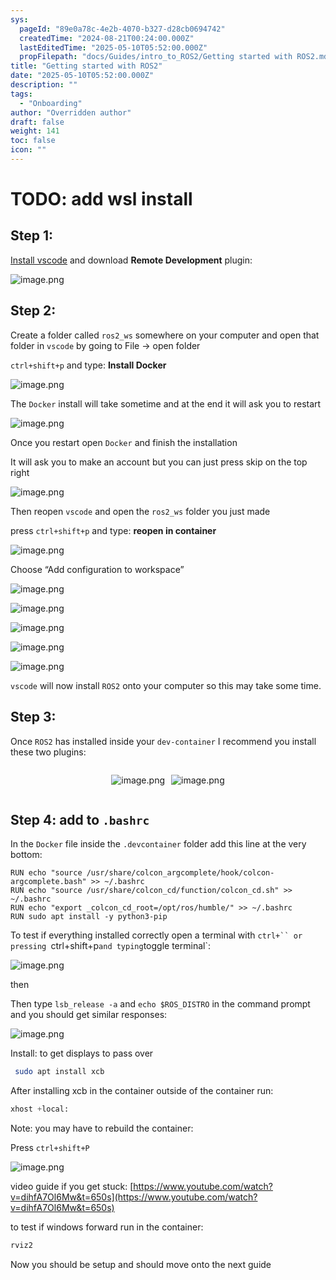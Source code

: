 ```yaml
---
sys:
  pageId: "89e0a78c-4e2b-4070-b327-d28cb0694742"
  createdTime: "2024-08-21T00:24:00.000Z"
  lastEditedTime: "2025-05-10T05:52:00.000Z"
  propFilepath: "docs/Guides/intro_to_ROS2/Getting started with ROS2.md"
title: "Getting started with ROS2"
date: "2025-05-10T05:52:00.000Z"
description: ""
tags:
  - "Onboarding"
author: "Overridden author"
draft: false
weight: 141
toc: false
icon: ""
---
```


# TODO: add wsl install

## Step 1:

[Install vscode](https://code.visualstudio.com/download) and download **Remote Development** plugin:

![image.png](https://prod-files-secure.s3.us-west-2.amazonaws.com/d518164a-d88e-44d1-a4ee-3adb3bd8bce0/efb52993-1881-4a40-b95e-6f020334f022/image.png?X-Amz-Algorithm=AWS4-HMAC-SHA256&X-Amz-Content-Sha256=UNSIGNED-PAYLOAD&X-Amz-Credential=ASIAZI2LB4667GUN2OXJ%2F20250603%2Fus-west-2%2Fs3%2Faws4_request&X-Amz-Date=20250603T051030Z&X-Amz-Expires=3600&X-Amz-Security-Token=IQoJb3JpZ2luX2VjEDUaCXVzLXdlc3QtMiJHMEUCIGkNwDs%2Fx92V%2BvvET3eOFepGp6Y8ijH%2BTe1OwthZjky9AiEAlMKBReLKblAz7phmDJ1ysHOa2UEC0JVAzXOvjYAg7qEqiAQI%2Fv%2F%2F%2F%2F%2F%2F%2F%2F%2F%2FARAAGgw2Mzc0MjMxODM4MDUiDOO1EpLoCJcMMTJNcCrcAxVh9NgnJJcuUDHa9hp4BgDirKXY1fmn7RfTS1gw5gwXB4gK%2BZvR3smDVaKcZFPjF4wN9PuGLkqWqyAYcj4lgXzNWVMWrFyzY%2B2Ivb9BK1mfCmD0K2f%2B%2FYQGofE%2FM%2BRZGePh7cQXQ%2Bppqp%2FgNsEE6KX7GfOpL89FYy3dovCkE0gPUkG9vBWBI0KaHxlV1aNxaIqprsALDGgRPprBAIHSiNtxAXRNuRj4z4Vq%2BvVxGvpB4Ygh%2FzJZcoZda%2B8oQTp%2B1Rg7nLzxIkOt%2B%2BGNZ%2FC1CX%2FnA4nKWXyWUEzgNnlIHtkBGoxjI0V46YWr13jt3WvzBRKyvJr0HRdaaTMZ0bhF0FUcBRGvXKs4JDPIyDYd7%2Bsu4SODfyVNjsvIeZmAFwH9hEM5DIDvCNGWETpfGxx5ABbhEPKWd%2FaX1He9wHXln2ID6d7qwt%2FUV8L5p3KSX5jNDBcEAZZ6OF7RaOdCTZYaEQD7oCTCc7TcB0BnmjV%2B%2FuusQ2ey64JHPahnr5onJkK6Ks1r8TQBysm7ESocTgAeAXkymc%2Fpvxkmvn8UtQKE06GxQJ%2BfnHnOs3x3K8Ocr9y8LKYQt7RSEK5nIT2u3%2FhlUr7TpKtoMlYG98%2BFmW347bjaAUcK0PEl4I5dR60DMJ6C%2BsEGOqUBacwyIwbih4c18oVJPqrFtvQ5yWAvJ0g1XwZ4H7dumSpHpdf0NNLDny0XImYoUguv1SoTyR7tQxCCHQmZ20RQtvy6eO5aKWahxW5WHzivpTCoiQIJKWIgFy5Pe%2FPMimX2W2TX0HWi7dKDe3UOPU%2Bf0xrrURyWHK4IZF%2BI8bnqmpPwCFq5TY9GSzOJRvrwGmxvNGGxAens4i8cEtLLjKuWAa0LvIYC&X-Amz-Signature=3a063dc85c5af7f844ef66bb7ef1425d319b58a7c72af04cd4249b33a7ef10f3&X-Amz-SignedHeaders=host&x-id=GetObject)

## Step 2:

Create a folder called `ros2_ws` somewhere on your computer and open that folder in `vscode` by going to File → open folder 

`ctrl+shift+p` and type: **Install Docker**

![image.png](https://prod-files-secure.s3.us-west-2.amazonaws.com/d518164a-d88e-44d1-a4ee-3adb3bd8bce0/2269dc0e-1cd5-47ff-bceb-c04ad9b2eab0/image.png?X-Amz-Algorithm=AWS4-HMAC-SHA256&X-Amz-Content-Sha256=UNSIGNED-PAYLOAD&X-Amz-Credential=ASIAZI2LB4667GUN2OXJ%2F20250603%2Fus-west-2%2Fs3%2Faws4_request&X-Amz-Date=20250603T051030Z&X-Amz-Expires=3600&X-Amz-Security-Token=IQoJb3JpZ2luX2VjEDUaCXVzLXdlc3QtMiJHMEUCIGkNwDs%2Fx92V%2BvvET3eOFepGp6Y8ijH%2BTe1OwthZjky9AiEAlMKBReLKblAz7phmDJ1ysHOa2UEC0JVAzXOvjYAg7qEqiAQI%2Fv%2F%2F%2F%2F%2F%2F%2F%2F%2F%2FARAAGgw2Mzc0MjMxODM4MDUiDOO1EpLoCJcMMTJNcCrcAxVh9NgnJJcuUDHa9hp4BgDirKXY1fmn7RfTS1gw5gwXB4gK%2BZvR3smDVaKcZFPjF4wN9PuGLkqWqyAYcj4lgXzNWVMWrFyzY%2B2Ivb9BK1mfCmD0K2f%2B%2FYQGofE%2FM%2BRZGePh7cQXQ%2Bppqp%2FgNsEE6KX7GfOpL89FYy3dovCkE0gPUkG9vBWBI0KaHxlV1aNxaIqprsALDGgRPprBAIHSiNtxAXRNuRj4z4Vq%2BvVxGvpB4Ygh%2FzJZcoZda%2B8oQTp%2B1Rg7nLzxIkOt%2B%2BGNZ%2FC1CX%2FnA4nKWXyWUEzgNnlIHtkBGoxjI0V46YWr13jt3WvzBRKyvJr0HRdaaTMZ0bhF0FUcBRGvXKs4JDPIyDYd7%2Bsu4SODfyVNjsvIeZmAFwH9hEM5DIDvCNGWETpfGxx5ABbhEPKWd%2FaX1He9wHXln2ID6d7qwt%2FUV8L5p3KSX5jNDBcEAZZ6OF7RaOdCTZYaEQD7oCTCc7TcB0BnmjV%2B%2FuusQ2ey64JHPahnr5onJkK6Ks1r8TQBysm7ESocTgAeAXkymc%2Fpvxkmvn8UtQKE06GxQJ%2BfnHnOs3x3K8Ocr9y8LKYQt7RSEK5nIT2u3%2FhlUr7TpKtoMlYG98%2BFmW347bjaAUcK0PEl4I5dR60DMJ6C%2BsEGOqUBacwyIwbih4c18oVJPqrFtvQ5yWAvJ0g1XwZ4H7dumSpHpdf0NNLDny0XImYoUguv1SoTyR7tQxCCHQmZ20RQtvy6eO5aKWahxW5WHzivpTCoiQIJKWIgFy5Pe%2FPMimX2W2TX0HWi7dKDe3UOPU%2Bf0xrrURyWHK4IZF%2BI8bnqmpPwCFq5TY9GSzOJRvrwGmxvNGGxAens4i8cEtLLjKuWAa0LvIYC&X-Amz-Signature=543e7536ae7be3442dc8d1b3cb771d03eac89b40e8f8de52eba35fb60a384072&X-Amz-SignedHeaders=host&x-id=GetObject)

The `Docker` install will take sometime and at the end it will ask you to restart

![image.png](https://prod-files-secure.s3.us-west-2.amazonaws.com/d518164a-d88e-44d1-a4ee-3adb3bd8bce0/ed233f78-be33-4b1f-b89c-9c346c0e961e/image.png?X-Amz-Algorithm=AWS4-HMAC-SHA256&X-Amz-Content-Sha256=UNSIGNED-PAYLOAD&X-Amz-Credential=ASIAZI2LB4667GUN2OXJ%2F20250603%2Fus-west-2%2Fs3%2Faws4_request&X-Amz-Date=20250603T051030Z&X-Amz-Expires=3600&X-Amz-Security-Token=IQoJb3JpZ2luX2VjEDUaCXVzLXdlc3QtMiJHMEUCIGkNwDs%2Fx92V%2BvvET3eOFepGp6Y8ijH%2BTe1OwthZjky9AiEAlMKBReLKblAz7phmDJ1ysHOa2UEC0JVAzXOvjYAg7qEqiAQI%2Fv%2F%2F%2F%2F%2F%2F%2F%2F%2F%2FARAAGgw2Mzc0MjMxODM4MDUiDOO1EpLoCJcMMTJNcCrcAxVh9NgnJJcuUDHa9hp4BgDirKXY1fmn7RfTS1gw5gwXB4gK%2BZvR3smDVaKcZFPjF4wN9PuGLkqWqyAYcj4lgXzNWVMWrFyzY%2B2Ivb9BK1mfCmD0K2f%2B%2FYQGofE%2FM%2BRZGePh7cQXQ%2Bppqp%2FgNsEE6KX7GfOpL89FYy3dovCkE0gPUkG9vBWBI0KaHxlV1aNxaIqprsALDGgRPprBAIHSiNtxAXRNuRj4z4Vq%2BvVxGvpB4Ygh%2FzJZcoZda%2B8oQTp%2B1Rg7nLzxIkOt%2B%2BGNZ%2FC1CX%2FnA4nKWXyWUEzgNnlIHtkBGoxjI0V46YWr13jt3WvzBRKyvJr0HRdaaTMZ0bhF0FUcBRGvXKs4JDPIyDYd7%2Bsu4SODfyVNjsvIeZmAFwH9hEM5DIDvCNGWETpfGxx5ABbhEPKWd%2FaX1He9wHXln2ID6d7qwt%2FUV8L5p3KSX5jNDBcEAZZ6OF7RaOdCTZYaEQD7oCTCc7TcB0BnmjV%2B%2FuusQ2ey64JHPahnr5onJkK6Ks1r8TQBysm7ESocTgAeAXkymc%2Fpvxkmvn8UtQKE06GxQJ%2BfnHnOs3x3K8Ocr9y8LKYQt7RSEK5nIT2u3%2FhlUr7TpKtoMlYG98%2BFmW347bjaAUcK0PEl4I5dR60DMJ6C%2BsEGOqUBacwyIwbih4c18oVJPqrFtvQ5yWAvJ0g1XwZ4H7dumSpHpdf0NNLDny0XImYoUguv1SoTyR7tQxCCHQmZ20RQtvy6eO5aKWahxW5WHzivpTCoiQIJKWIgFy5Pe%2FPMimX2W2TX0HWi7dKDe3UOPU%2Bf0xrrURyWHK4IZF%2BI8bnqmpPwCFq5TY9GSzOJRvrwGmxvNGGxAens4i8cEtLLjKuWAa0LvIYC&X-Amz-Signature=a585fd602f7c68fe0c4e6c4664d0f599ab106e29bdd9ef2171328cead4962910&X-Amz-SignedHeaders=host&x-id=GetObject)

Once you restart open `Docker` and finish the installation

It will ask you to make an account but you can just press skip on the top right

![image.png](https://prod-files-secure.s3.us-west-2.amazonaws.com/d518164a-d88e-44d1-a4ee-3adb3bd8bce0/21010ad9-1659-4fd9-9f59-9932a09b2a3d/image.png?X-Amz-Algorithm=AWS4-HMAC-SHA256&X-Amz-Content-Sha256=UNSIGNED-PAYLOAD&X-Amz-Credential=ASIAZI2LB4667GUN2OXJ%2F20250603%2Fus-west-2%2Fs3%2Faws4_request&X-Amz-Date=20250603T051030Z&X-Amz-Expires=3600&X-Amz-Security-Token=IQoJb3JpZ2luX2VjEDUaCXVzLXdlc3QtMiJHMEUCIGkNwDs%2Fx92V%2BvvET3eOFepGp6Y8ijH%2BTe1OwthZjky9AiEAlMKBReLKblAz7phmDJ1ysHOa2UEC0JVAzXOvjYAg7qEqiAQI%2Fv%2F%2F%2F%2F%2F%2F%2F%2F%2F%2FARAAGgw2Mzc0MjMxODM4MDUiDOO1EpLoCJcMMTJNcCrcAxVh9NgnJJcuUDHa9hp4BgDirKXY1fmn7RfTS1gw5gwXB4gK%2BZvR3smDVaKcZFPjF4wN9PuGLkqWqyAYcj4lgXzNWVMWrFyzY%2B2Ivb9BK1mfCmD0K2f%2B%2FYQGofE%2FM%2BRZGePh7cQXQ%2Bppqp%2FgNsEE6KX7GfOpL89FYy3dovCkE0gPUkG9vBWBI0KaHxlV1aNxaIqprsALDGgRPprBAIHSiNtxAXRNuRj4z4Vq%2BvVxGvpB4Ygh%2FzJZcoZda%2B8oQTp%2B1Rg7nLzxIkOt%2B%2BGNZ%2FC1CX%2FnA4nKWXyWUEzgNnlIHtkBGoxjI0V46YWr13jt3WvzBRKyvJr0HRdaaTMZ0bhF0FUcBRGvXKs4JDPIyDYd7%2Bsu4SODfyVNjsvIeZmAFwH9hEM5DIDvCNGWETpfGxx5ABbhEPKWd%2FaX1He9wHXln2ID6d7qwt%2FUV8L5p3KSX5jNDBcEAZZ6OF7RaOdCTZYaEQD7oCTCc7TcB0BnmjV%2B%2FuusQ2ey64JHPahnr5onJkK6Ks1r8TQBysm7ESocTgAeAXkymc%2Fpvxkmvn8UtQKE06GxQJ%2BfnHnOs3x3K8Ocr9y8LKYQt7RSEK5nIT2u3%2FhlUr7TpKtoMlYG98%2BFmW347bjaAUcK0PEl4I5dR60DMJ6C%2BsEGOqUBacwyIwbih4c18oVJPqrFtvQ5yWAvJ0g1XwZ4H7dumSpHpdf0NNLDny0XImYoUguv1SoTyR7tQxCCHQmZ20RQtvy6eO5aKWahxW5WHzivpTCoiQIJKWIgFy5Pe%2FPMimX2W2TX0HWi7dKDe3UOPU%2Bf0xrrURyWHK4IZF%2BI8bnqmpPwCFq5TY9GSzOJRvrwGmxvNGGxAens4i8cEtLLjKuWAa0LvIYC&X-Amz-Signature=b044e06f947912c850acdaedafc40d8c5181bd340b50048486935cbf79e8eef3&X-Amz-SignedHeaders=host&x-id=GetObject)

Then reopen `vscode` and open the `ros2_ws` folder you just made

press `ctrl+shift+p` and type: **reopen in container**

![image.png](https://prod-files-secure.s3.us-west-2.amazonaws.com/d518164a-d88e-44d1-a4ee-3adb3bd8bce0/4e93b8c2-41ad-488c-8095-c74205196118/image.png?X-Amz-Algorithm=AWS4-HMAC-SHA256&X-Amz-Content-Sha256=UNSIGNED-PAYLOAD&X-Amz-Credential=ASIAZI2LB4667GUN2OXJ%2F20250603%2Fus-west-2%2Fs3%2Faws4_request&X-Amz-Date=20250603T051030Z&X-Amz-Expires=3600&X-Amz-Security-Token=IQoJb3JpZ2luX2VjEDUaCXVzLXdlc3QtMiJHMEUCIGkNwDs%2Fx92V%2BvvET3eOFepGp6Y8ijH%2BTe1OwthZjky9AiEAlMKBReLKblAz7phmDJ1ysHOa2UEC0JVAzXOvjYAg7qEqiAQI%2Fv%2F%2F%2F%2F%2F%2F%2F%2F%2F%2FARAAGgw2Mzc0MjMxODM4MDUiDOO1EpLoCJcMMTJNcCrcAxVh9NgnJJcuUDHa9hp4BgDirKXY1fmn7RfTS1gw5gwXB4gK%2BZvR3smDVaKcZFPjF4wN9PuGLkqWqyAYcj4lgXzNWVMWrFyzY%2B2Ivb9BK1mfCmD0K2f%2B%2FYQGofE%2FM%2BRZGePh7cQXQ%2Bppqp%2FgNsEE6KX7GfOpL89FYy3dovCkE0gPUkG9vBWBI0KaHxlV1aNxaIqprsALDGgRPprBAIHSiNtxAXRNuRj4z4Vq%2BvVxGvpB4Ygh%2FzJZcoZda%2B8oQTp%2B1Rg7nLzxIkOt%2B%2BGNZ%2FC1CX%2FnA4nKWXyWUEzgNnlIHtkBGoxjI0V46YWr13jt3WvzBRKyvJr0HRdaaTMZ0bhF0FUcBRGvXKs4JDPIyDYd7%2Bsu4SODfyVNjsvIeZmAFwH9hEM5DIDvCNGWETpfGxx5ABbhEPKWd%2FaX1He9wHXln2ID6d7qwt%2FUV8L5p3KSX5jNDBcEAZZ6OF7RaOdCTZYaEQD7oCTCc7TcB0BnmjV%2B%2FuusQ2ey64JHPahnr5onJkK6Ks1r8TQBysm7ESocTgAeAXkymc%2Fpvxkmvn8UtQKE06GxQJ%2BfnHnOs3x3K8Ocr9y8LKYQt7RSEK5nIT2u3%2FhlUr7TpKtoMlYG98%2BFmW347bjaAUcK0PEl4I5dR60DMJ6C%2BsEGOqUBacwyIwbih4c18oVJPqrFtvQ5yWAvJ0g1XwZ4H7dumSpHpdf0NNLDny0XImYoUguv1SoTyR7tQxCCHQmZ20RQtvy6eO5aKWahxW5WHzivpTCoiQIJKWIgFy5Pe%2FPMimX2W2TX0HWi7dKDe3UOPU%2Bf0xrrURyWHK4IZF%2BI8bnqmpPwCFq5TY9GSzOJRvrwGmxvNGGxAens4i8cEtLLjKuWAa0LvIYC&X-Amz-Signature=9cb3f92d03b60274764d2e540fa1723886e800e67ed49eed1bd03c165f3af78a&X-Amz-SignedHeaders=host&x-id=GetObject)

Choose “Add configuration to workspace”

![image.png](https://prod-files-secure.s3.us-west-2.amazonaws.com/d518164a-d88e-44d1-a4ee-3adb3bd8bce0/9560b282-5060-4989-ba37-97e7b2c22476/image.png?X-Amz-Algorithm=AWS4-HMAC-SHA256&X-Amz-Content-Sha256=UNSIGNED-PAYLOAD&X-Amz-Credential=ASIAZI2LB4667GUN2OXJ%2F20250603%2Fus-west-2%2Fs3%2Faws4_request&X-Amz-Date=20250603T051030Z&X-Amz-Expires=3600&X-Amz-Security-Token=IQoJb3JpZ2luX2VjEDUaCXVzLXdlc3QtMiJHMEUCIGkNwDs%2Fx92V%2BvvET3eOFepGp6Y8ijH%2BTe1OwthZjky9AiEAlMKBReLKblAz7phmDJ1ysHOa2UEC0JVAzXOvjYAg7qEqiAQI%2Fv%2F%2F%2F%2F%2F%2F%2F%2F%2F%2FARAAGgw2Mzc0MjMxODM4MDUiDOO1EpLoCJcMMTJNcCrcAxVh9NgnJJcuUDHa9hp4BgDirKXY1fmn7RfTS1gw5gwXB4gK%2BZvR3smDVaKcZFPjF4wN9PuGLkqWqyAYcj4lgXzNWVMWrFyzY%2B2Ivb9BK1mfCmD0K2f%2B%2FYQGofE%2FM%2BRZGePh7cQXQ%2Bppqp%2FgNsEE6KX7GfOpL89FYy3dovCkE0gPUkG9vBWBI0KaHxlV1aNxaIqprsALDGgRPprBAIHSiNtxAXRNuRj4z4Vq%2BvVxGvpB4Ygh%2FzJZcoZda%2B8oQTp%2B1Rg7nLzxIkOt%2B%2BGNZ%2FC1CX%2FnA4nKWXyWUEzgNnlIHtkBGoxjI0V46YWr13jt3WvzBRKyvJr0HRdaaTMZ0bhF0FUcBRGvXKs4JDPIyDYd7%2Bsu4SODfyVNjsvIeZmAFwH9hEM5DIDvCNGWETpfGxx5ABbhEPKWd%2FaX1He9wHXln2ID6d7qwt%2FUV8L5p3KSX5jNDBcEAZZ6OF7RaOdCTZYaEQD7oCTCc7TcB0BnmjV%2B%2FuusQ2ey64JHPahnr5onJkK6Ks1r8TQBysm7ESocTgAeAXkymc%2Fpvxkmvn8UtQKE06GxQJ%2BfnHnOs3x3K8Ocr9y8LKYQt7RSEK5nIT2u3%2FhlUr7TpKtoMlYG98%2BFmW347bjaAUcK0PEl4I5dR60DMJ6C%2BsEGOqUBacwyIwbih4c18oVJPqrFtvQ5yWAvJ0g1XwZ4H7dumSpHpdf0NNLDny0XImYoUguv1SoTyR7tQxCCHQmZ20RQtvy6eO5aKWahxW5WHzivpTCoiQIJKWIgFy5Pe%2FPMimX2W2TX0HWi7dKDe3UOPU%2Bf0xrrURyWHK4IZF%2BI8bnqmpPwCFq5TY9GSzOJRvrwGmxvNGGxAens4i8cEtLLjKuWAa0LvIYC&X-Amz-Signature=b25db0b2816369a0b8269b15e0713e04ba1bab5c476d7d112f1dd02edba663d6&X-Amz-SignedHeaders=host&x-id=GetObject)

![image.png](https://prod-files-secure.s3.us-west-2.amazonaws.com/d518164a-d88e-44d1-a4ee-3adb3bd8bce0/2ee63f81-886b-48e8-a553-dc6e5eac99e4/image.png?X-Amz-Algorithm=AWS4-HMAC-SHA256&X-Amz-Content-Sha256=UNSIGNED-PAYLOAD&X-Amz-Credential=ASIAZI2LB4667GUN2OXJ%2F20250603%2Fus-west-2%2Fs3%2Faws4_request&X-Amz-Date=20250603T051030Z&X-Amz-Expires=3600&X-Amz-Security-Token=IQoJb3JpZ2luX2VjEDUaCXVzLXdlc3QtMiJHMEUCIGkNwDs%2Fx92V%2BvvET3eOFepGp6Y8ijH%2BTe1OwthZjky9AiEAlMKBReLKblAz7phmDJ1ysHOa2UEC0JVAzXOvjYAg7qEqiAQI%2Fv%2F%2F%2F%2F%2F%2F%2F%2F%2F%2FARAAGgw2Mzc0MjMxODM4MDUiDOO1EpLoCJcMMTJNcCrcAxVh9NgnJJcuUDHa9hp4BgDirKXY1fmn7RfTS1gw5gwXB4gK%2BZvR3smDVaKcZFPjF4wN9PuGLkqWqyAYcj4lgXzNWVMWrFyzY%2B2Ivb9BK1mfCmD0K2f%2B%2FYQGofE%2FM%2BRZGePh7cQXQ%2Bppqp%2FgNsEE6KX7GfOpL89FYy3dovCkE0gPUkG9vBWBI0KaHxlV1aNxaIqprsALDGgRPprBAIHSiNtxAXRNuRj4z4Vq%2BvVxGvpB4Ygh%2FzJZcoZda%2B8oQTp%2B1Rg7nLzxIkOt%2B%2BGNZ%2FC1CX%2FnA4nKWXyWUEzgNnlIHtkBGoxjI0V46YWr13jt3WvzBRKyvJr0HRdaaTMZ0bhF0FUcBRGvXKs4JDPIyDYd7%2Bsu4SODfyVNjsvIeZmAFwH9hEM5DIDvCNGWETpfGxx5ABbhEPKWd%2FaX1He9wHXln2ID6d7qwt%2FUV8L5p3KSX5jNDBcEAZZ6OF7RaOdCTZYaEQD7oCTCc7TcB0BnmjV%2B%2FuusQ2ey64JHPahnr5onJkK6Ks1r8TQBysm7ESocTgAeAXkymc%2Fpvxkmvn8UtQKE06GxQJ%2BfnHnOs3x3K8Ocr9y8LKYQt7RSEK5nIT2u3%2FhlUr7TpKtoMlYG98%2BFmW347bjaAUcK0PEl4I5dR60DMJ6C%2BsEGOqUBacwyIwbih4c18oVJPqrFtvQ5yWAvJ0g1XwZ4H7dumSpHpdf0NNLDny0XImYoUguv1SoTyR7tQxCCHQmZ20RQtvy6eO5aKWahxW5WHzivpTCoiQIJKWIgFy5Pe%2FPMimX2W2TX0HWi7dKDe3UOPU%2Bf0xrrURyWHK4IZF%2BI8bnqmpPwCFq5TY9GSzOJRvrwGmxvNGGxAens4i8cEtLLjKuWAa0LvIYC&X-Amz-Signature=982125c044e1c125f7ecd5637cd01a1264dfaef482a81435e806457d915bd64f&X-Amz-SignedHeaders=host&x-id=GetObject)

![image.png](https://prod-files-secure.s3.us-west-2.amazonaws.com/d518164a-d88e-44d1-a4ee-3adb3bd8bce0/ae1580b2-b048-407e-aed9-b584224a7a04/image.png?X-Amz-Algorithm=AWS4-HMAC-SHA256&X-Amz-Content-Sha256=UNSIGNED-PAYLOAD&X-Amz-Credential=ASIAZI2LB4667GUN2OXJ%2F20250603%2Fus-west-2%2Fs3%2Faws4_request&X-Amz-Date=20250603T051030Z&X-Amz-Expires=3600&X-Amz-Security-Token=IQoJb3JpZ2luX2VjEDUaCXVzLXdlc3QtMiJHMEUCIGkNwDs%2Fx92V%2BvvET3eOFepGp6Y8ijH%2BTe1OwthZjky9AiEAlMKBReLKblAz7phmDJ1ysHOa2UEC0JVAzXOvjYAg7qEqiAQI%2Fv%2F%2F%2F%2F%2F%2F%2F%2F%2F%2FARAAGgw2Mzc0MjMxODM4MDUiDOO1EpLoCJcMMTJNcCrcAxVh9NgnJJcuUDHa9hp4BgDirKXY1fmn7RfTS1gw5gwXB4gK%2BZvR3smDVaKcZFPjF4wN9PuGLkqWqyAYcj4lgXzNWVMWrFyzY%2B2Ivb9BK1mfCmD0K2f%2B%2FYQGofE%2FM%2BRZGePh7cQXQ%2Bppqp%2FgNsEE6KX7GfOpL89FYy3dovCkE0gPUkG9vBWBI0KaHxlV1aNxaIqprsALDGgRPprBAIHSiNtxAXRNuRj4z4Vq%2BvVxGvpB4Ygh%2FzJZcoZda%2B8oQTp%2B1Rg7nLzxIkOt%2B%2BGNZ%2FC1CX%2FnA4nKWXyWUEzgNnlIHtkBGoxjI0V46YWr13jt3WvzBRKyvJr0HRdaaTMZ0bhF0FUcBRGvXKs4JDPIyDYd7%2Bsu4SODfyVNjsvIeZmAFwH9hEM5DIDvCNGWETpfGxx5ABbhEPKWd%2FaX1He9wHXln2ID6d7qwt%2FUV8L5p3KSX5jNDBcEAZZ6OF7RaOdCTZYaEQD7oCTCc7TcB0BnmjV%2B%2FuusQ2ey64JHPahnr5onJkK6Ks1r8TQBysm7ESocTgAeAXkymc%2Fpvxkmvn8UtQKE06GxQJ%2BfnHnOs3x3K8Ocr9y8LKYQt7RSEK5nIT2u3%2FhlUr7TpKtoMlYG98%2BFmW347bjaAUcK0PEl4I5dR60DMJ6C%2BsEGOqUBacwyIwbih4c18oVJPqrFtvQ5yWAvJ0g1XwZ4H7dumSpHpdf0NNLDny0XImYoUguv1SoTyR7tQxCCHQmZ20RQtvy6eO5aKWahxW5WHzivpTCoiQIJKWIgFy5Pe%2FPMimX2W2TX0HWi7dKDe3UOPU%2Bf0xrrURyWHK4IZF%2BI8bnqmpPwCFq5TY9GSzOJRvrwGmxvNGGxAens4i8cEtLLjKuWAa0LvIYC&X-Amz-Signature=bd7c403cfc9ee9292678dd3b38799dbb14f1b0d13c91fa383d2de4c8663105a5&X-Amz-SignedHeaders=host&x-id=GetObject)

![image.png](https://prod-files-secure.s3.us-west-2.amazonaws.com/d518164a-d88e-44d1-a4ee-3adb3bd8bce0/53255b28-f75e-430f-b9e3-c0ac8577e42b/image.png?X-Amz-Algorithm=AWS4-HMAC-SHA256&X-Amz-Content-Sha256=UNSIGNED-PAYLOAD&X-Amz-Credential=ASIAZI2LB4667GUN2OXJ%2F20250603%2Fus-west-2%2Fs3%2Faws4_request&X-Amz-Date=20250603T051030Z&X-Amz-Expires=3600&X-Amz-Security-Token=IQoJb3JpZ2luX2VjEDUaCXVzLXdlc3QtMiJHMEUCIGkNwDs%2Fx92V%2BvvET3eOFepGp6Y8ijH%2BTe1OwthZjky9AiEAlMKBReLKblAz7phmDJ1ysHOa2UEC0JVAzXOvjYAg7qEqiAQI%2Fv%2F%2F%2F%2F%2F%2F%2F%2F%2F%2FARAAGgw2Mzc0MjMxODM4MDUiDOO1EpLoCJcMMTJNcCrcAxVh9NgnJJcuUDHa9hp4BgDirKXY1fmn7RfTS1gw5gwXB4gK%2BZvR3smDVaKcZFPjF4wN9PuGLkqWqyAYcj4lgXzNWVMWrFyzY%2B2Ivb9BK1mfCmD0K2f%2B%2FYQGofE%2FM%2BRZGePh7cQXQ%2Bppqp%2FgNsEE6KX7GfOpL89FYy3dovCkE0gPUkG9vBWBI0KaHxlV1aNxaIqprsALDGgRPprBAIHSiNtxAXRNuRj4z4Vq%2BvVxGvpB4Ygh%2FzJZcoZda%2B8oQTp%2B1Rg7nLzxIkOt%2B%2BGNZ%2FC1CX%2FnA4nKWXyWUEzgNnlIHtkBGoxjI0V46YWr13jt3WvzBRKyvJr0HRdaaTMZ0bhF0FUcBRGvXKs4JDPIyDYd7%2Bsu4SODfyVNjsvIeZmAFwH9hEM5DIDvCNGWETpfGxx5ABbhEPKWd%2FaX1He9wHXln2ID6d7qwt%2FUV8L5p3KSX5jNDBcEAZZ6OF7RaOdCTZYaEQD7oCTCc7TcB0BnmjV%2B%2FuusQ2ey64JHPahnr5onJkK6Ks1r8TQBysm7ESocTgAeAXkymc%2Fpvxkmvn8UtQKE06GxQJ%2BfnHnOs3x3K8Ocr9y8LKYQt7RSEK5nIT2u3%2FhlUr7TpKtoMlYG98%2BFmW347bjaAUcK0PEl4I5dR60DMJ6C%2BsEGOqUBacwyIwbih4c18oVJPqrFtvQ5yWAvJ0g1XwZ4H7dumSpHpdf0NNLDny0XImYoUguv1SoTyR7tQxCCHQmZ20RQtvy6eO5aKWahxW5WHzivpTCoiQIJKWIgFy5Pe%2FPMimX2W2TX0HWi7dKDe3UOPU%2Bf0xrrURyWHK4IZF%2BI8bnqmpPwCFq5TY9GSzOJRvrwGmxvNGGxAens4i8cEtLLjKuWAa0LvIYC&X-Amz-Signature=330096fb058e062d78a4aeaae2f1fc08af7150df21ec2ea387776844b9fdc7de&X-Amz-SignedHeaders=host&x-id=GetObject)

![image.png](https://prod-files-secure.s3.us-west-2.amazonaws.com/d518164a-d88e-44d1-a4ee-3adb3bd8bce0/7c562767-5af9-4ffb-97d1-327bcdf4ee00/image.png?X-Amz-Algorithm=AWS4-HMAC-SHA256&X-Amz-Content-Sha256=UNSIGNED-PAYLOAD&X-Amz-Credential=ASIAZI2LB4667GUN2OXJ%2F20250603%2Fus-west-2%2Fs3%2Faws4_request&X-Amz-Date=20250603T051030Z&X-Amz-Expires=3600&X-Amz-Security-Token=IQoJb3JpZ2luX2VjEDUaCXVzLXdlc3QtMiJHMEUCIGkNwDs%2Fx92V%2BvvET3eOFepGp6Y8ijH%2BTe1OwthZjky9AiEAlMKBReLKblAz7phmDJ1ysHOa2UEC0JVAzXOvjYAg7qEqiAQI%2Fv%2F%2F%2F%2F%2F%2F%2F%2F%2F%2FARAAGgw2Mzc0MjMxODM4MDUiDOO1EpLoCJcMMTJNcCrcAxVh9NgnJJcuUDHa9hp4BgDirKXY1fmn7RfTS1gw5gwXB4gK%2BZvR3smDVaKcZFPjF4wN9PuGLkqWqyAYcj4lgXzNWVMWrFyzY%2B2Ivb9BK1mfCmD0K2f%2B%2FYQGofE%2FM%2BRZGePh7cQXQ%2Bppqp%2FgNsEE6KX7GfOpL89FYy3dovCkE0gPUkG9vBWBI0KaHxlV1aNxaIqprsALDGgRPprBAIHSiNtxAXRNuRj4z4Vq%2BvVxGvpB4Ygh%2FzJZcoZda%2B8oQTp%2B1Rg7nLzxIkOt%2B%2BGNZ%2FC1CX%2FnA4nKWXyWUEzgNnlIHtkBGoxjI0V46YWr13jt3WvzBRKyvJr0HRdaaTMZ0bhF0FUcBRGvXKs4JDPIyDYd7%2Bsu4SODfyVNjsvIeZmAFwH9hEM5DIDvCNGWETpfGxx5ABbhEPKWd%2FaX1He9wHXln2ID6d7qwt%2FUV8L5p3KSX5jNDBcEAZZ6OF7RaOdCTZYaEQD7oCTCc7TcB0BnmjV%2B%2FuusQ2ey64JHPahnr5onJkK6Ks1r8TQBysm7ESocTgAeAXkymc%2Fpvxkmvn8UtQKE06GxQJ%2BfnHnOs3x3K8Ocr9y8LKYQt7RSEK5nIT2u3%2FhlUr7TpKtoMlYG98%2BFmW347bjaAUcK0PEl4I5dR60DMJ6C%2BsEGOqUBacwyIwbih4c18oVJPqrFtvQ5yWAvJ0g1XwZ4H7dumSpHpdf0NNLDny0XImYoUguv1SoTyR7tQxCCHQmZ20RQtvy6eO5aKWahxW5WHzivpTCoiQIJKWIgFy5Pe%2FPMimX2W2TX0HWi7dKDe3UOPU%2Bf0xrrURyWHK4IZF%2BI8bnqmpPwCFq5TY9GSzOJRvrwGmxvNGGxAens4i8cEtLLjKuWAa0LvIYC&X-Amz-Signature=fe9337a78cf3ba65276e2dd330cf77bd2710643ccb64087d9dc1b0c661785bb7&X-Amz-SignedHeaders=host&x-id=GetObject)

`vscode` will now install `ROS2` onto your computer so this may take some time.

## Step 3:

Once `ROS2` has installed inside your `dev-container` I recommend you install these two plugins:

<div style="display: flex;flex-direction: row; column-gap:10px; max-width: 630px;justify-content: center;">
<div>

![image.png](https://prod-files-secure.s3.us-west-2.amazonaws.com/d518164a-d88e-44d1-a4ee-3adb3bd8bce0/3fc3d550-5a54-4ba1-ba6b-faa01cdb7369/image.png?X-Amz-Algorithm=AWS4-HMAC-SHA256&X-Amz-Content-Sha256=UNSIGNED-PAYLOAD&X-Amz-Credential=ASIAZI2LB466QEP2HAL2%2F20250603%2Fus-west-2%2Fs3%2Faws4_request&X-Amz-Date=20250603T051035Z&X-Amz-Expires=3600&X-Amz-Security-Token=IQoJb3JpZ2luX2VjEDUaCXVzLXdlc3QtMiJHMEUCIG9I%2FmgvX1y6Q88CzBUeVH3y%2FekQZ87Wll2t5gwbJNi4AiEA6wV5Xq2zXZCEAU0FZVYB%2Bg5is2DZXM9EMSb6VVWtNwcqiAQI%2Fv%2F%2F%2F%2F%2F%2F%2F%2F%2F%2FARAAGgw2Mzc0MjMxODM4MDUiDFUqhekKrJPybopJ%2ByrcA8rBInQWu0Ud%2FbPstDKzff0QBRJujLNun1Hf0JZBcJLr9EcD5QpmSdgsEUtqFamiO36SsJjw6jbvA7cHhRIy7217a3%2BwEsLUQi0QgU7VtBtkty9T6Nk3aViuNv19ArwbgBsFSiy0I9t6cLBlvAR3j6SNYPbRfws74jz35dvBvJk2UOkn2FEGwGl0TyXlN%2BBqLkmdMJ1FIsof5fz71Im9RQ6frM3FkrcUmEpYBX3OshJu3wMb9Af%2Bw3MrxDb88TfVXjO9c6P7HnHG7rdHzhhddu3sTuuSRTS%2Ba%2FgApmgKrD8nB9rJuxWSrCPwmSIQWosl66vFDlcpfilPdSmidemISccTjfqm%2BVH7egEQN43vuj4Fk%2BYCcPHytQLAbzIWXSr49jOfhYpSVhDO4msd0q%2Bbu6plcX2V%2Ffy40JErxcjJgDMT9tORnuYSpKMsrYF6EsL1DC4d1igb5y2y4FptDyKN7BPCCiZEsAewu%2Bco88dCSDaCYVC8bVrSmqq2cmrP3ajWctQIq7VSnRz3jiSLSLnOSaUfWN4CWzki4nY13mIB18EZSIp6jhyNxtbRuSv%2FleODzGnw0QOArfsMfdhZtXvDffEqU8IsIQbI5KUZZaUz%2B8TLfn53ugUdR4BEG8RZMMmC%2BsEGOqUBdKZbFlG06bh%2BCt9JxZd8zotN%2FflzIn%2Bn5aUVk5wj1P9MWgnG%2Bwq3IZSp76t58YGWvd2v0FXe4nVz9wT%2BfvODiWKwDuy%2BuKDMxWdC3ZAcgjGk0QZ5pGNKzke46Mn4YyYK7xfpdzW10lyNW4ifm9xyFYFvG5y2kXPBYOYUIVY8bomnNb98%2BAIBosrpNAycJty8uCo1o%2FqhgjzmL80yLh7mosNLs5xL&X-Amz-Signature=db77db511316e6c46555f2359de0ac9c6c9f06110e4219dc90409afc97bd3a95&X-Amz-SignedHeaders=host&x-id=GetObject)

</div>
<div>

![image.png](https://prod-files-secure.s3.us-west-2.amazonaws.com/d518164a-d88e-44d1-a4ee-3adb3bd8bce0/d994cc66-13c2-4093-a5a3-f84cf4601a82/image.png?X-Amz-Algorithm=AWS4-HMAC-SHA256&X-Amz-Content-Sha256=UNSIGNED-PAYLOAD&X-Amz-Credential=ASIAZI2LB466YMJSSBYY%2F20250603%2Fus-west-2%2Fs3%2Faws4_request&X-Amz-Date=20250603T051035Z&X-Amz-Expires=3600&X-Amz-Security-Token=IQoJb3JpZ2luX2VjEDUaCXVzLXdlc3QtMiJHMEUCIQC4GmE7DFqIs7KP%2Bf9cBix43OEVGaeou%2BQE1PKgEJhw6QIgYFSXbP8cNihs1HQDL2bBsMa3UC6PbG2uwALjnHEqrasqiAQI%2Fv%2F%2F%2F%2F%2F%2F%2F%2F%2F%2FARAAGgw2Mzc0MjMxODM4MDUiDPb0QDVBuCqS7rEb7yrcA6rTQE7Sg6xISpacoHqQdUZpALrWqqiKT5C5gxKEKaU0RmnFd2mSeSQeZ1O1UpzSgZTwPms53vjqBawiVuleSxA8ORV9fgUapl01WiRObMW9iq3%2B%2BvNF2ArkT%2BQ5f%2FHWeYYZFbkyPDqmBl%2B161OIAV5jgQ%2Fr%2F2gcxwfRKvECZzSoYsNg1i75kihrErom%2FhKh8LW1%2Fg%2Bj2Pl%2FVqYRC32jWAashN3y3i7IOrw%2BeOB0l4DlbLe2W%2FI1tu5n9nrrQ2M00AqQ3dGAOMTjsQn%2Fv6jC2xjMwUrKjn3TCVuqJI0zKjFpTaVokW%2BZc6LIcv81P46v4QismTljYAryXvCjDim5guS6WqMKEnV6aEf3P1Dq36p28GBbydlRbZ5uTtJB22Q7cBvwIpfC%2Fa7CzpY34GXX778dQBsJXArVoXQ0nCXzgJ4TGfUItR4YtiWXDeMOkmX5jd7rjMPCpnmU2FOrxqM0KR%2BuODp13y4CvvAqgCYmAa8YtLQPmaFKFh0VlOfPzLhm61az4zZLafSuH30KJOrMV6XiM5UHcmYmYX%2BwUNQ3Ihgw19JHOKi94WLUVSehHBY%2BVQOv9bWFwPNDVsmbsaY2%2F0pBfA4NQfoUHhDKF7nbxACs44%2BGuhtUiU%2FKtoc3MNWB%2BsEGOqUBiz00aeGiAoReqNbnTP6Fi9b5scO7HIo55fKtrUmDJJRzyU5nh4o6vTZJFNHtS%2FShg3DMKFXKV1BrUUprRg4xqaa%2BdFUJ7vDneZF7Ld6P3CzrqfLIpyKleKsb0LMbjKCMK3Jhie2Zeygf5%2BTJ5oZuxeJICPpcYt5hnSl3WsZ29Tv%2FcTYKXD6cM0T2cXO%2Faywu4uk6vny0L7OlfJRl5GSLLbGK21%2Fj&X-Amz-Signature=232f666aa5538a3b77e6ea448d3ca5498f7d25794f2f1f592767229fe6bf3e0a&X-Amz-SignedHeaders=host&x-id=GetObject)

</div>
</div>

## Step 4: add to `.bashrc`

In the `Docker` file inside the `.devcontainer` folder add this line at the very bottom: 

```docker
RUN echo "source /usr/share/colcon_argcomplete/hook/colcon-argcomplete.bash" >> ~/.bashrc
RUN echo "source /usr/share/colcon_cd/function/colcon_cd.sh" >> ~/.bashrc
RUN echo "export _colcon_cd_root=/opt/ros/humble/" >> ~/.bashrc
RUN sudo apt install -y python3-pip 
```

To test if everything installed correctly open a terminal with `ctrl+`` or pressing `ctrl+shift+p` and typing `toggle terminal`:

![image.png](https://prod-files-secure.s3.us-west-2.amazonaws.com/d518164a-d88e-44d1-a4ee-3adb3bd8bce0/6a4943d8-b04e-4c02-9a58-775f3384d1a5/image.png?X-Amz-Algorithm=AWS4-HMAC-SHA256&X-Amz-Content-Sha256=UNSIGNED-PAYLOAD&X-Amz-Credential=ASIAZI2LB4667GUN2OXJ%2F20250603%2Fus-west-2%2Fs3%2Faws4_request&X-Amz-Date=20250603T051030Z&X-Amz-Expires=3600&X-Amz-Security-Token=IQoJb3JpZ2luX2VjEDUaCXVzLXdlc3QtMiJHMEUCIGkNwDs%2Fx92V%2BvvET3eOFepGp6Y8ijH%2BTe1OwthZjky9AiEAlMKBReLKblAz7phmDJ1ysHOa2UEC0JVAzXOvjYAg7qEqiAQI%2Fv%2F%2F%2F%2F%2F%2F%2F%2F%2F%2FARAAGgw2Mzc0MjMxODM4MDUiDOO1EpLoCJcMMTJNcCrcAxVh9NgnJJcuUDHa9hp4BgDirKXY1fmn7RfTS1gw5gwXB4gK%2BZvR3smDVaKcZFPjF4wN9PuGLkqWqyAYcj4lgXzNWVMWrFyzY%2B2Ivb9BK1mfCmD0K2f%2B%2FYQGofE%2FM%2BRZGePh7cQXQ%2Bppqp%2FgNsEE6KX7GfOpL89FYy3dovCkE0gPUkG9vBWBI0KaHxlV1aNxaIqprsALDGgRPprBAIHSiNtxAXRNuRj4z4Vq%2BvVxGvpB4Ygh%2FzJZcoZda%2B8oQTp%2B1Rg7nLzxIkOt%2B%2BGNZ%2FC1CX%2FnA4nKWXyWUEzgNnlIHtkBGoxjI0V46YWr13jt3WvzBRKyvJr0HRdaaTMZ0bhF0FUcBRGvXKs4JDPIyDYd7%2Bsu4SODfyVNjsvIeZmAFwH9hEM5DIDvCNGWETpfGxx5ABbhEPKWd%2FaX1He9wHXln2ID6d7qwt%2FUV8L5p3KSX5jNDBcEAZZ6OF7RaOdCTZYaEQD7oCTCc7TcB0BnmjV%2B%2FuusQ2ey64JHPahnr5onJkK6Ks1r8TQBysm7ESocTgAeAXkymc%2Fpvxkmvn8UtQKE06GxQJ%2BfnHnOs3x3K8Ocr9y8LKYQt7RSEK5nIT2u3%2FhlUr7TpKtoMlYG98%2BFmW347bjaAUcK0PEl4I5dR60DMJ6C%2BsEGOqUBacwyIwbih4c18oVJPqrFtvQ5yWAvJ0g1XwZ4H7dumSpHpdf0NNLDny0XImYoUguv1SoTyR7tQxCCHQmZ20RQtvy6eO5aKWahxW5WHzivpTCoiQIJKWIgFy5Pe%2FPMimX2W2TX0HWi7dKDe3UOPU%2Bf0xrrURyWHK4IZF%2BI8bnqmpPwCFq5TY9GSzOJRvrwGmxvNGGxAens4i8cEtLLjKuWAa0LvIYC&X-Amz-Signature=adf7637fb3445fd94a5ee3a6151aae53c6f91eddad83c4b9c9566b194ca92749&X-Amz-SignedHeaders=host&x-id=GetObject)

then 

Then type `lsb_release -a` and `echo $ROS_DISTRO` in the command prompt and you should get similar responses:

![image.png](https://prod-files-secure.s3.us-west-2.amazonaws.com/d518164a-d88e-44d1-a4ee-3adb3bd8bce0/3e635dec-a805-4e85-8b9e-d000e5b71a4e/image.png?X-Amz-Algorithm=AWS4-HMAC-SHA256&X-Amz-Content-Sha256=UNSIGNED-PAYLOAD&X-Amz-Credential=ASIAZI2LB4667GUN2OXJ%2F20250603%2Fus-west-2%2Fs3%2Faws4_request&X-Amz-Date=20250603T051030Z&X-Amz-Expires=3600&X-Amz-Security-Token=IQoJb3JpZ2luX2VjEDUaCXVzLXdlc3QtMiJHMEUCIGkNwDs%2Fx92V%2BvvET3eOFepGp6Y8ijH%2BTe1OwthZjky9AiEAlMKBReLKblAz7phmDJ1ysHOa2UEC0JVAzXOvjYAg7qEqiAQI%2Fv%2F%2F%2F%2F%2F%2F%2F%2F%2F%2FARAAGgw2Mzc0MjMxODM4MDUiDOO1EpLoCJcMMTJNcCrcAxVh9NgnJJcuUDHa9hp4BgDirKXY1fmn7RfTS1gw5gwXB4gK%2BZvR3smDVaKcZFPjF4wN9PuGLkqWqyAYcj4lgXzNWVMWrFyzY%2B2Ivb9BK1mfCmD0K2f%2B%2FYQGofE%2FM%2BRZGePh7cQXQ%2Bppqp%2FgNsEE6KX7GfOpL89FYy3dovCkE0gPUkG9vBWBI0KaHxlV1aNxaIqprsALDGgRPprBAIHSiNtxAXRNuRj4z4Vq%2BvVxGvpB4Ygh%2FzJZcoZda%2B8oQTp%2B1Rg7nLzxIkOt%2B%2BGNZ%2FC1CX%2FnA4nKWXyWUEzgNnlIHtkBGoxjI0V46YWr13jt3WvzBRKyvJr0HRdaaTMZ0bhF0FUcBRGvXKs4JDPIyDYd7%2Bsu4SODfyVNjsvIeZmAFwH9hEM5DIDvCNGWETpfGxx5ABbhEPKWd%2FaX1He9wHXln2ID6d7qwt%2FUV8L5p3KSX5jNDBcEAZZ6OF7RaOdCTZYaEQD7oCTCc7TcB0BnmjV%2B%2FuusQ2ey64JHPahnr5onJkK6Ks1r8TQBysm7ESocTgAeAXkymc%2Fpvxkmvn8UtQKE06GxQJ%2BfnHnOs3x3K8Ocr9y8LKYQt7RSEK5nIT2u3%2FhlUr7TpKtoMlYG98%2BFmW347bjaAUcK0PEl4I5dR60DMJ6C%2BsEGOqUBacwyIwbih4c18oVJPqrFtvQ5yWAvJ0g1XwZ4H7dumSpHpdf0NNLDny0XImYoUguv1SoTyR7tQxCCHQmZ20RQtvy6eO5aKWahxW5WHzivpTCoiQIJKWIgFy5Pe%2FPMimX2W2TX0HWi7dKDe3UOPU%2Bf0xrrURyWHK4IZF%2BI8bnqmpPwCFq5TY9GSzOJRvrwGmxvNGGxAens4i8cEtLLjKuWAa0LvIYC&X-Amz-Signature=8aad32e0dcb4cf186f0a2038a95ad5f3546c5f83b3ef3540390907b2569568c8&X-Amz-SignedHeaders=host&x-id=GetObject)

Install:  to get displays to pass over

```bash
 sudo apt install xcb
```

After installing xcb in the container outside of the container run:

```python
xhost +local:
```

Note: you may have to rebuild the container:

Press `ctrl+shift+P`

![image.png](https://prod-files-secure.s3.us-west-2.amazonaws.com/d518164a-d88e-44d1-a4ee-3adb3bd8bce0/6c2be660-2618-4c38-9c26-53554f7a0b7b/image.png?X-Amz-Algorithm=AWS4-HMAC-SHA256&X-Amz-Content-Sha256=UNSIGNED-PAYLOAD&X-Amz-Credential=ASIAZI2LB4667GUN2OXJ%2F20250603%2Fus-west-2%2Fs3%2Faws4_request&X-Amz-Date=20250603T051030Z&X-Amz-Expires=3600&X-Amz-Security-Token=IQoJb3JpZ2luX2VjEDUaCXVzLXdlc3QtMiJHMEUCIGkNwDs%2Fx92V%2BvvET3eOFepGp6Y8ijH%2BTe1OwthZjky9AiEAlMKBReLKblAz7phmDJ1ysHOa2UEC0JVAzXOvjYAg7qEqiAQI%2Fv%2F%2F%2F%2F%2F%2F%2F%2F%2F%2FARAAGgw2Mzc0MjMxODM4MDUiDOO1EpLoCJcMMTJNcCrcAxVh9NgnJJcuUDHa9hp4BgDirKXY1fmn7RfTS1gw5gwXB4gK%2BZvR3smDVaKcZFPjF4wN9PuGLkqWqyAYcj4lgXzNWVMWrFyzY%2B2Ivb9BK1mfCmD0K2f%2B%2FYQGofE%2FM%2BRZGePh7cQXQ%2Bppqp%2FgNsEE6KX7GfOpL89FYy3dovCkE0gPUkG9vBWBI0KaHxlV1aNxaIqprsALDGgRPprBAIHSiNtxAXRNuRj4z4Vq%2BvVxGvpB4Ygh%2FzJZcoZda%2B8oQTp%2B1Rg7nLzxIkOt%2B%2BGNZ%2FC1CX%2FnA4nKWXyWUEzgNnlIHtkBGoxjI0V46YWr13jt3WvzBRKyvJr0HRdaaTMZ0bhF0FUcBRGvXKs4JDPIyDYd7%2Bsu4SODfyVNjsvIeZmAFwH9hEM5DIDvCNGWETpfGxx5ABbhEPKWd%2FaX1He9wHXln2ID6d7qwt%2FUV8L5p3KSX5jNDBcEAZZ6OF7RaOdCTZYaEQD7oCTCc7TcB0BnmjV%2B%2FuusQ2ey64JHPahnr5onJkK6Ks1r8TQBysm7ESocTgAeAXkymc%2Fpvxkmvn8UtQKE06GxQJ%2BfnHnOs3x3K8Ocr9y8LKYQt7RSEK5nIT2u3%2FhlUr7TpKtoMlYG98%2BFmW347bjaAUcK0PEl4I5dR60DMJ6C%2BsEGOqUBacwyIwbih4c18oVJPqrFtvQ5yWAvJ0g1XwZ4H7dumSpHpdf0NNLDny0XImYoUguv1SoTyR7tQxCCHQmZ20RQtvy6eO5aKWahxW5WHzivpTCoiQIJKWIgFy5Pe%2FPMimX2W2TX0HWi7dKDe3UOPU%2Bf0xrrURyWHK4IZF%2BI8bnqmpPwCFq5TY9GSzOJRvrwGmxvNGGxAens4i8cEtLLjKuWAa0LvIYC&X-Amz-Signature=7d3e15c88122ae9e86318d8e52d56e161ab5df032016017f07225250cd93b704&X-Amz-SignedHeaders=host&x-id=GetObject)

video guide if you get stuck: [https://www.youtube.com/watch?v=dihfA7Ol6Mw&t=650s](https://www.youtube.com/watch?v=dihfA7Ol6Mw&t=650s)

to test if windows forward run in the container:

```bash
rviz2
```

Now you should be setup and should move onto the next guide 
